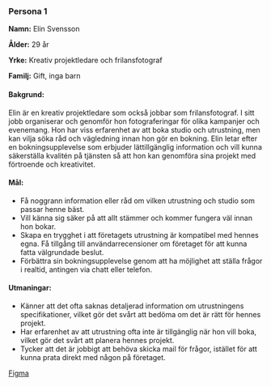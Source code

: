 ### Persona 1

**Namn:** Elin Svensson

**Ålder:** 29 år

**Yrke:** Kreativ projektledare och frilansfotograf

**Familj:** Gift, inga barn

#### Bakgrund:
Elin är en kreativ projektledare som också jobbar som frilansfotograf. I sitt jobb organiserar och genomför hon fotograferingar för olika kampanjer och evenemang. Hon har viss erfarenhet av att boka studio och utrustning, men kan vilja söka råd och vägledning innan hon gör en bokning. Elin letar efter en bokningsupplevelse som erbjuder lättillgänglig information och vill kunna säkerställa kvalitén på tjänsten så att hon kan genomföra sina projekt med förtroende och kreativitet.
#### Mål:
- Få noggrann information eller råd om vilken utrustning och studio som passar henne bäst.
- Vill känna sig säker på att allt stämmer och kommer fungera väl innan hon bokar. 
- Skapa en trygghet i att företagets utrustning är kompatibel med hennes egna.
Få tillgång till användarrecensioner om företaget för att kunna fatta välgrundade beslut.
- Förbättra sin bokningsupplevelse genom att ha möjlighet att ställa frågor i realtid, antingen via chatt eller telefon.
#### Utmaningar:
- Känner att det ofta saknas detaljerad information om utrustningens specifikationer, vilket gör det svårt att bedöma om det är rätt för hennes projekt.
- Har erfarenhet av att utrustning ofta inte är tillgänglig när hon vill boka, vilket gör det svårt att planera hennes projekt.
- Tycker att det är jobbigt att behöva skicka mail för frågor, istället för att kunna prata direkt med någon på företaget. 

[Figma](https://www.figma.com/design/ImHSrISVuH24ZQWWZIHFMo/U01?node-id=1080-4949&t=tThT4AVYb8yYRAhO-1)
